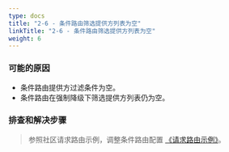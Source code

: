 ```yaml
---
type: docs
title: "2-6 - 条件路由筛选提供方列表为空"
linkTitle: "2-6 - 条件路由筛选提供方列表为空"
weight: 6
---
```


### 可能的原因

* 条件路由提供方过滤条件为空。
* 条件路由在强制降级下筛选提供方列表仍为空。

### 排查和解决步骤
> 参照社区请求路由示例，调整条件路由配置 [《请求路由示例》](/zh-cn/overview/tasks/traffic-management/traffic-routing/)。




